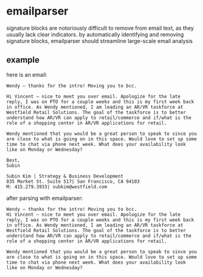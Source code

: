 # emailparser
signature blocks are notoriously difficult to remove from email text, as they usually lack clear indicators. by automatically identifying and removing signature blocks, emailparser should streamline large-scale email analysis

## example

here is an email:
```
Wendy – thanks for the intro! Moving you to bcc.
 
Hi Vincent – nice to meet you over email. Apologize for the late reply, I was on PTO for a couple weeks and this is my first week back in office. As Wendy mentioned, I am leading an AR/VR taskforce at Westfield Retail Solutions. The goal of the taskforce is to better understand how AR/VR can apply to retail/commerce and if/what is the role of a shopping center in AR/VR applications for retail.
 
Wendy mentioned that you would be a great person to speak to since you are close to what is going on in this space. Would love to set up some time to chat via phone next week. What does your availability look like on Monday or Wednesday?
 
Best,
Subin
 
Subin Kim | Strategy & Business Development
835 Market St. Suite 517| San Francisco, CA 94103
M: 415.279.3933| subkim@westfield.com
```

after parsing with emailparser:
```
Wendy – thanks for the intro! Moving you to bcc.
Hi Vincent – nice to meet you over email. Apologize for the late reply, I was on PTO for a couple weeks and this is my first week back in office. As Wendy mentioned, I am leading an AR/VR taskforce at Westfield Retail Solutions. The goal of the taskforce is to better understand how AR/VR can apply to retail/commerce and if/what is the role of a shopping center in AR/VR applications for retail.

Wendy mentioned that you would be a great person to speak to since you are close to what is going on in this space. Would love to set up some time to chat via phone next week. What does your availability look like on Monday or Wednesday?
```